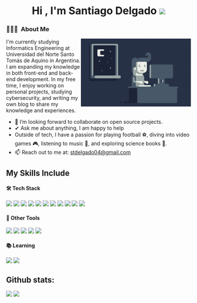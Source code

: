 <h1 align="center"><b>Hi , I'm Santiago Delgado </b><img src="https://media.giphy.com/media/hvRJCLFzcasrR4ia7z/giphy.gif" width="35"></h1>

### 👨🏻‍💻 &nbsp;About Me
<img alt="Night Coding" src="https://raw.githubusercontent.com/AVS1508/AVS1508/master/assets/Night-Coding.gif" align="right"/>

 I'm currently studying Informatics Engineering at Universidad del Norte Santo Tomás de Aquino in Argentina. I am expanding my knowledge in both front-end and back-end development. In my free time, I enjoy working on personal projects, studying cybersecurity, and writing my own blog to share my knowledge and experiences.
- 👯 I’m looking forward to collaborate on open source projects.
- ✔ Ask me about anything, I am happy to help<br>
- Outside of tech, I have a passion for playing football ⚽, diving into video games 🎮, listening to music 🎵, and exploring science books 📖.
- 📫 Reach out to me at: <a href="stdelgado04@gmail.com">stdelgado04@gmail.com</a>

## My Skills Include

<h4> 🛠  Tech Stack </h4>
<span> 
  <img src="https://img.shields.io/badge/HTML5-E34F26?style=for-the-badge&logo=html5&logoColor=white">
  <img src="https://img.shields.io/badge/CSS3-1572B6?style=for-the-badge&logo=css3&logoColor=white">
  <img src="https://img.shields.io/badge/JavaScript-F7DF1E?style=for-the-badge&logo=javascript&logoColor=black">
  <img src="https://img.shields.io/badge/C-00599C?style=for-the-badge&logo=c&logoColor=white">
  <img src="https://img.shields.io/badge/-Arduino-00979D?style=for-the-badge&logo=Arduino&logoColor=white">
  <img src="https://img.shields.io/badge/React-61DAFB?style=for-the-badge&logo=react&logoColor=black">
  <img src="https://img.shields.io/badge/Node.js-339933?style=for-the-badge&logo=node.js&logoColor=white">
  <img src="https://img.shields.io/badge/Express.js-000000?style=for-the-badge&logo=express&logoColor=white">
  <img src="https://img.shields.io/badge/TailwindCSS-06B6D4?style=for-the-badge&logo=tailwind-css&logoColor=white">
    <img src="https://img.shields.io/badge/MongoDB-47A248?style=for-the-badge&logo=mongodb&logoColor=white">
  <img src="https://img.shields.io/badge/MySQL-00000F?style=for-the-badge&logo=mysql&logoColor=white">

</span>

<h4> 🔧 Other Tools </h4>
<span>
  <img src="https://img.shields.io/badge/Git-F05032?style=for-the-badge&logo=git&logoColor=white">
  <img src="https://img.shields.io/badge/jira-%230A0FFF.svg?style=for-the-badge&logo=jira&logoColor=white">
  <img src="https://img.shields.io/badge/Trello-%23026AA7.svg?style=for-the-badge&logo=Trello&logoColor=white">
  <img src="https://img.shields.io/badge/Notion-%23000000.svg?style=for-the-badge&logo=notion&logoColor=white">
  <img src="https://img.shields.io/badge/Linux-FCC624?style=for-the-badge&logo=linux&logoColor=black">
</span>

<h4> 📚 Learning </h4>
<span>
  <img src="https://img.shields.io/badge/TypeScript-007ACC?style=for-the-badge&logo=typescript&logoColor=white">
  <img src="https://img.shields.io/badge/docker-%230db7ed.svg?style=for-the-badge&logo=docker&logoColor=white">
  <!-- Add any other technologies you're learning -->
</span>




<h2>Github stats:</h2> 

[![](https://github-readme-stats.vercel.app/api?username=santiD5&show_icons=true&theme=tokyonight&hide_border=true&locale=en)](https://github.com/santiD5)
[![](https://github-readme-streak-stats.herokuapp.com/?user=santiD5&theme=material-palenight)](https://github.com/santiD5)
</div>
